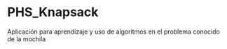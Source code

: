 # PHS_Knapsack
Aplicación para aprendizaje y uso de algoritmos en el problema conocido de la mochila
